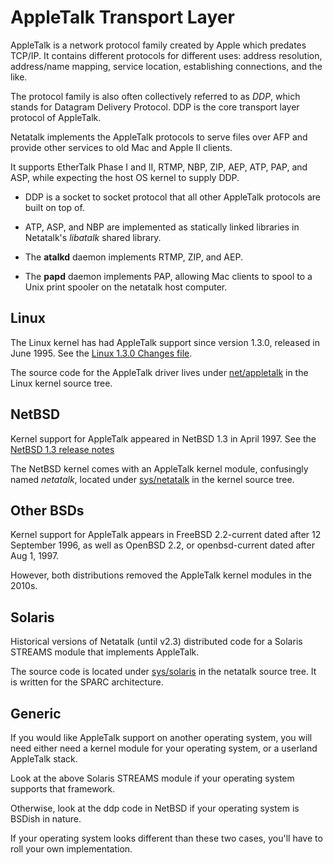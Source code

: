 AppleTalk Transport Layer
=========================

AppleTalk is a network protocol family created by Apple which predates
TCP/IP. It contains different protocols for different uses: address
resolution, address/name mapping, service location, establishing
connections, and the like.

The protocol family is also often collectively referred to as _DDP_,
which stands for Datagram Delivery Protocol.
DDP is the core transport layer protocol of AppleTalk.

Netatalk implements the AppleTalk protocols to serve files over AFP and
provide other services to old Mac and Apple II clients.

It supports EtherTalk Phase I and II, RTMP, NBP, ZIP, AEP, ATP,
PAP, and ASP, while expecting the host OS kernel to supply DDP.

* DDP is a socket to socket protocol that all other AppleTalk protocols
  are built on top of.

* ATP, ASP, and NBP are implemented as statically linked libraries
  in Netatalk's _libatalk_ shared library.

* The **atalkd** daemon implements RTMP, ZIP, and AEP.

* The **papd** daemon implements PAP, allowing Mac clients to spool
  to a Unix print spooler on the netatalk host computer.

Linux
-----

The Linux kernel has had AppleTalk support since version 1.3.0, released in June 1995.
See the [Linux 1.3.0 Changes file](https://www.kernel.org/pub/linux/kernel/v1.3/).

The source code for the AppleTalk driver lives under
[net/appletalk](https://git.kernel.org/pub/scm/linux/kernel/git/torvalds/linux.git/tree/net/appletalk)
in the Linux kernel source tree.

NetBSD
------

Kernel support for AppleTalk appeared in NetBSD 1.3 in April 1997.
See the [NetBSD 1.3 release notes](http://www.netbsd.org/changes/changes-1.3.html)

The NetBSD kernel comes with an AppleTalk kernel module, confusingly named _netatalk_,
located under [sys/netatalk](https://cvsweb.netbsd.org/bsdweb.cgi/src/sys/netatalk/) in the kernel source tree.

Other BSDs
----------

Kernel support for AppleTalk appears in FreeBSD 2.2-current
dated after 12 September 1996, as well as OpenBSD 2.2,
or openbsd-current dated after Aug 1, 1997.

However, both distributions removed the AppleTalk kernel modules in the 2010s.

Solaris
-------

Historical versions of Netatalk (until v2.3) distributed code for a Solaris STREAMS module that implements AppleTalk.

The source code is located under
[sys/solaris](https://github.com/Netatalk/netatalk/tree/branch-netatalk-2-3/sys/solaris)
in the netatalk source tree.
It is written for the SPARC architecture.

Generic
-------

If you would like AppleTalk support on another operating system,
you will need either need a kernel module for your operating system,
or a userland AppleTalk stack.

Look at the above Solaris STREAMS module if your operating system supports that framework.

Otherwise, look at the ddp code in NetBSD if your operating system is BSDish in nature.

If your operating system looks different than these two cases,
you'll have to roll your own implementation.
